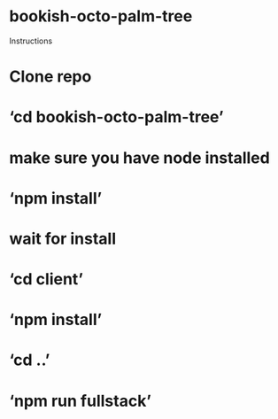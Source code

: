 # bookish-octo-palm-tree

Instructions
# Clone repo
# ‘cd bookish-octo-palm-tree’
# make sure you have node installed
# ‘npm install’
# wait for install
# ‘cd client’
# ‘npm install’
# ‘cd ..’
# ‘npm run fullstack’
